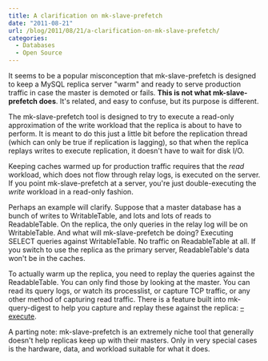 ```yaml
---
title: A clarification on mk-slave-prefetch
date: "2011-08-21"
url: /blog/2011/08/21/a-clarification-on-mk-slave-prefetch/
categories:
  - Databases
  - Open Source
---
```

It seems to be a popular misconception that mk-slave-prefetch is designed to keep a MySQL replica server "warm" and ready to serve production traffic in case the master is demoted or fails. **This is not what mk-slave-prefetch does**. It's related, and easy to confuse, but its purpose is different.

The mk-slave-prefetch tool is designed to try to execute a read-only approximation of the write workload that the replica is about to have to perform. It is meant to do this just a little bit before the replication thread (which can only be true if replication is lagging), so that when the replica replays writes to execute replication, it doesn't have to wait for disk I/O.

Keeping caches warmed up for production traffic requires that the *read* workload, which does not flow through relay logs, is executed on the server. If you point mk-slave-prefetch at a server, you're just double-executing the *write* workload in a read-only fashion.

Perhaps an example will clarify. Suppose that a master database has a bunch of writes to WritableTable, and lots and lots of reads to ReadableTable. On the replica, the only queries in the relay log will be on WritableTable. And what will mk-slave-prefetch be doing? Executing SELECT queries against WritableTable. No traffic on ReadableTable at all. If you switch to use the replica as the primary server, ReadableTable's data won't be in the caches.

To actually warm up the replica, you need to replay the queries against the ReadableTable. You can only find those by looking at the master. You can read its query logs, or watch its processlist, or capture TCP traffic, or any other method of capturing read traffic. There is a feature built into mk-query-digest to help you capture and replay these against the replica: [&#8211;execute](http://www.maatkit.org/doc/mk-query-digest.html#execute).

A parting note: mk-slave-prefetch is an extremely niche tool that generally doesn't help replicas keep up with their masters. Only in very special cases is the hardware, data, and workload suitable for what it does.


